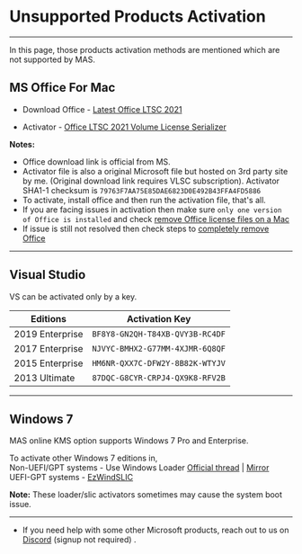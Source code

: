# Unsupported Products Activation

------------------------------------------------------------------------

In this page, those products activation methods are mentioned which are not supported by MAS.

## MS Office For Mac

-   Download Office - [Latest Office LTSC 2021](https://go.microsoft.com/fwlink/p/?linkid=2009112)

-   Activator - [Office LTSC 2021 Volume License Serializer](https://app.box.com/s/hi2ejfi2qxfctcicu2qgebsz6bsgdsxc)

**Notes:**

-   Office download link is official from MS.
-   Activator file is also a original Microsoft file but hosted on 3rd party site by me. (Original download link requires VLSC subscription). Activator SHA1-1 checksum is `79763F7AA75E85DAE6823D0E492B43FFA4FD5886`
-   To activate, install office and then run the activation file, that's all.
-   If you are facing issues in activation then make sure `only one version of Office is installed` and check [remove Office license files on a Mac](https://support.microsoft.com/office/b032c0f6-a431-4dad-83a9-6b727c03b193)
-   If issue is still not resolved then check steps to [completely remove Office](https://support.microsoft.com/office/ec3aa66e-6a76-451f-9d35-cba2e14e94c0)

------------------------------------------------------------------------

## Visual Studio

VS can be activated only by a key.

| Editions        | Activation Key                  |
|-----------------|---------------------------------|
| 2019 Enterprise | `BF8Y8-GN2QH-T84XB-QVY3B-RC4DF` |
| 2017 Enterprise | `NJVYC-BMHX2-G77MM-4XJMR-6Q8QF` |
| 2015 Enterprise | `HM6NR-QXX7C-DFW2Y-8B82K-WTYJV` |
| 2013 Ultimate   | `87DQC-G8CYR-CRPJ4-QX9K8-RFV2B` |

------------------------------------------------------------------------

## Windows 7

MAS online KMS option supports Windows 7 Pro and Enterprise.

To activate other Windows 7 editions in,\
Non-UEFI/GPT systems - Use Windows Loader [Official thread](https://forums.mydigitallife.net/forums/windows-loader.39/) \| [Mirror](https://app.box.com/s/bnchc6hten44adunlcpz9ya9j0uucfs2)\
UEFI-GPT systems - [EzWindSLIC](https://github.com/Dir3ctr1x/EzWindSLIC)

**Note:** These loader/slic activators sometimes may cause the system boot issue.

------------------------------------------------------------------------

-   If you need help with some other Microsoft products, reach out to us on [Discord](https://discord.gg/gjJEfq7ux8) (signup not required) .
